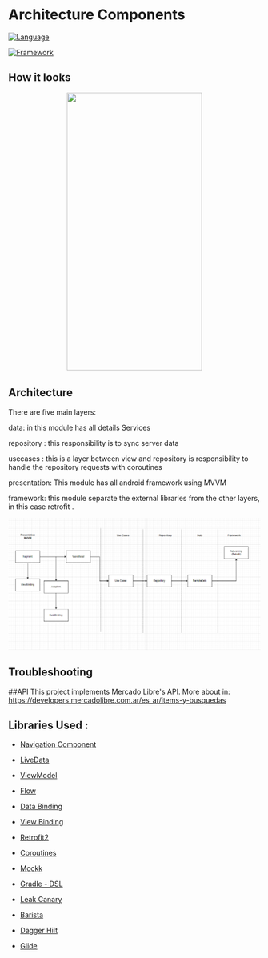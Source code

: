 # Architecture Components
[![Language](https://img.shields.io/badge/Language-Kotlin%201.7-green)](https://developer.android.com/kotlin?gclid=CjwKCAjwtdeFBhBAEiwAKOIy55ieWxLXtWidj5YnTw364KCyEj8WDC20Fu-Jgq8yckexge58KMNgwRoCXQYQAvD_BwE&gclsrc=aw.ds)

[![Framework](https://img.shields.io/badge/Framework-Android%20Studio-blue)](https://developer.android.com/studio?gclid=CjwKCAjwtdeFBhBAEiwAKOIy52mw_xYp6g53m4PHlqEt9g4vckcNL16ylXAxdM8r4RY-yENilB4SrBoCDw0QAvD_BwE&gclsrc=aw.ds)


## How it looks

<p align="center">
    <img width="270" height="555" src="gitdata/app.gif">
</p>
  

## Architecture  

There are five main layers:  

data: in this module has all details Services 

repository : this responsibility is to sync server data

usecases : this is a layer between view and repository is responsibility to handle the repository requests with coroutines

presentation: This module has all android framework using MVVM

framework: this module separate the external libraries from the other layers, in this case retrofit .

![alt text](gitdata/diagram.png)

  

## Troubleshooting
  
##API
This project implements Mercado Libre's API. More about in:
https://developers.mercadolibre.com.ar/es_ar/items-y-busquedas
  

## Libraries Used :


* [Navigation Component](https://codelabs.developers.google.com/codelabs/android-navigation/index.html?index=..%2F..index#0)

* [LiveData](https://developer.android.com/topic/libraries/architecture/livedata)

* [ViewModel](https://developer.android.com/topic/libraries/architecture/viewmodel?gclid=Cj0KCQiA4feBBhC9ARIsABp_nbVSzmSdBQuAKP2WhE9fTRDmz2u67AtgL7wFOrs5kgcNKuqHWPbA3mEaAsSJEALw_wcB&gclsrc=aw.ds)

* [Flow](https://developer.android.com/kotlin/coroutines/additional-resources)

* [Data Binding](https://codelabs.developers.google.com/codelabs/android-databinding/index.html?index=..%2F..index#5)

* [View Binding](https://developer.android.com/topic/libraries/view-binding)

* [Retrofit2](https://square.github.io/retrofit/)

* [Coroutines](https://developer.android.com/kotlin/coroutines)

* [Mockk](https://github.com/mockk/mockk)

* [Gradle - DSL ](https://docs.gradle.org/current/userguide/kotlin_dsl.html)

* [Leak Canary](https://github.com/square/leakcanary)

* [Barista](https://github.com/AdevintaSpain/Barista)

* [Dagger Hilt](https://mvnrepository.com/artifact/com.google.dagger/hilt-android)

* [Glide](https://github.com/bumptech/glide) 
